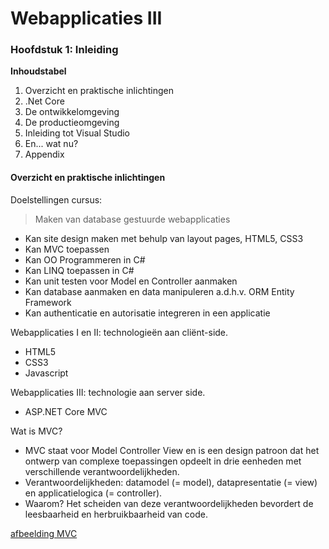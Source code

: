 # Webapplicaties III

### Hoofdstuk 1: Inleiding

**Inhoudstabel**

1. Overzicht en praktische inlichtingen
2. .Net Core
3. De ontwikkelomgeving
4. De productieomgeving
5. Inleiding tot Visual Studio
6. En... wat nu?
7. Appendix



#### Overzicht en praktische inlichtingen

Doelstellingen cursus:

> Maken van database gestuurde webapplicaties

- Kan site design maken met behulp van layout pages, HTML5, CSS3
- Kan MVC toepassen
- Kan OO Programmeren in C#
- Kan LINQ toepassen in C#
- Kan unit testen voor Model en Controller aanmaken
- Kan database aanmaken en data manipuleren a.d.h.v. ORM Entity Framework
- Kan authenticatie en autorisatie integreren in een applicatie



Webapplicaties I en II: technologieën aan cliënt-side.

- HTML5
- CSS3
- Javascript

Webapplicaties III: technologie aan server side.

- ASP.NET Core MVC



Wat is MVC?

- MVC staat voor Model Controller View en is een design patroon dat het ontwerp van complexe toepassingen opdeelt in drie eenheden met verschillende verantwoordelijkheden. 
- Verantwoordelijkheden: datamodel (= model), datapresentatie (= view) en applicatielogica (= controller).
- Waarom? Het scheiden van deze verantwoordelijkheden bevordert de leesbaarheid en herbruikbaarheid van code.

[afbeelding MVC](https://github.com/DeSmetElias/Webapplicaties_III/blob/master/Lessen/Afbeeldingen/MVC%20Explained.png)






